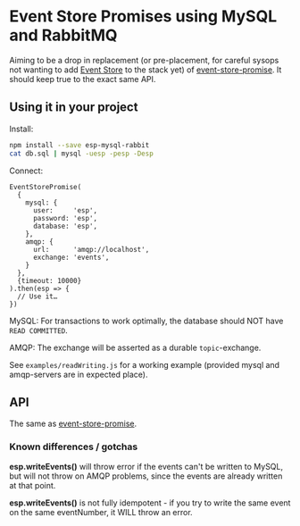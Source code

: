 Event Store Promises using MySQL and RabbitMQ
=============================================

Aiming to be a drop in replacement (or pre-placement, for careful sysops not wanting to add
[Event Store](https://geteventstore.com/) to the stack yet) of
[event-store-promise](https://github.com/Textalk/event-store-promise).  It should keep true to the
exact same API.


Using it in your project
------------------------

Install:

```bash
npm install --save esp-mysql-rabbit
cat db.sql | mysql -uesp -pesp -Desp
```

Connect:

```
EventStorePromise(
  {
    mysql: {
      user:     'esp',
      password: 'esp',
      database: 'esp',
    },
    amqp: {
      url:      'amqp://localhost',
      exchange: 'events',
    }
  },
  {timeout: 10000}
).then(esp => {
  // Use it…
})
```

MySQL: For transactions to work optimally, the database should NOT have `READ COMMITTED`.

AMQP: The exchange will be asserted as a durable `topic`-exchange.

See `examples/readWriting.js` for a working example (provided mysql and amqp-servers are in
expected place).


API
---

The same as [event-store-promise](https://github.com/Textalk/event-store-promise).


### Known differences / gotchas

**esp.writeEvents()** will throw error if the events can't be written to MySQL, but will not throw
on AMQP problems, since the events are already written at that point.

**esp.writeEvents()** is not fully idempotent - if you try to write the same event on the same
eventNumber, it WILL throw an error.
